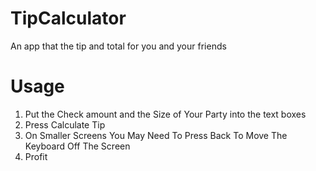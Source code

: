 # TipCalculator
An app that the tip and total for you and your friends

# Usage
1. Put the Check amount and the Size of Your Party into the text boxes
2. Press Calculate Tip
3. On Smaller Screens You May Need To Press Back To Move The Keyboard Off The Screen
4. Profit